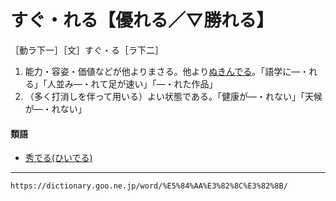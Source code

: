 # すぐ・れる【優れる／▽勝れる】

［動ラ下一］［文］すぐ・る［ラ下二］
1.  能力・容姿・価値などが他よりまさる。他より[ぬきんでる](ぬきんでる（抜きん出る／抽んでる／擢んでる）)。「語学に―・れる」「人並み―・れて足が速い」「―・れた作品」
2.  （多く打消しを伴って用いる）よい状態である。「健康が―・れない」「天候が―・れない」
    

#### 類語

-   [秀でる(ひいでる)](https://dictionary.goo.ne.jp/word/%E7%A7%80%E3%81%A7%E3%82%8B/#jn-182883)

---
`https://dictionary.goo.ne.jp/word/%E5%84%AA%E3%82%8C%E3%82%8B/`